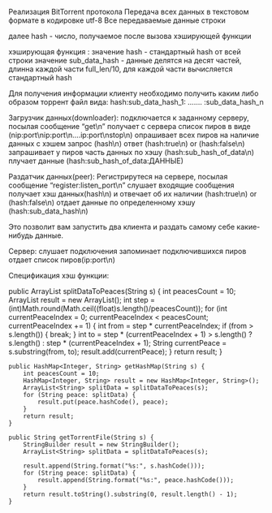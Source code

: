 Реализация BitTorrent протокола
Передача всех данных в текстовом формате в кодировке utf-8
Все передаваемые данные строки

далее hash - число, получаемое после вызова хэширующей функции


хэширующая функция :
значение hash - стандартный hash от всей строки
значение sub_data_hash - данные делятся на десят частей, длинна каждой части full_len/10, для каждой части вычисляется стандартный hash

Для получения информации клиенту необходимо получить каким либо образом торрент файл вида:
hash:sub_data_hash_1: ……. :sub_data_hash_n

Загрузчик данных(downloader):
подключается к заданному серверу, посылая сообщение “get\n”
получает с сервера список пиров в виде (nip:port\nip:port\n….ip:port\nstop\n)
опрашивает всех пиров на наличие данных с хэшем
	запрос (hash\n)
	ответ (hash:true\n) or (hash:false\n)
запрашивает у пиров часть данных по хэшу
	(hash:sub_hash_of_data\n)
плучает данные
	(hash:sub_hash_of_data:ДАННЫЕ)

Раздатчик данных(peer):
Регистрирутеся на сервере, посылая сообщение “register:listen_port\n”
слушает входящие сообщения
получает хэш данных(hash\n) и отвечает об их наличии (hash:true\n) or (hash:false\n)
отдает данные по определенному хэшу (hash:sub_data_hash\n)

Это позволит вам запустить два клиента и раздать самому себе какие-нибудь данные.

Сервер:
слушает подключения
запоминает подключившихся пиров
отдает список пиров(ip:port\n)



Спецификация хэш функции:

public ArrayList<String> splitDataToPeaces(String s) {
        int peacesCount = 10;
        ArrayList<String> result = new ArrayList<String>();
        int step = (int)Math.round(Math.ceil((float)s.length()/peacesCount));
        for (int currentPeaceIndex = 0; currentPeaceIndex < peacesCount; currentPeaceIndex += 1) {
            int from = step * currentPeaceIndex;
            if (from > s.length()) {
                break;
            }
            int to = step * (currentPeaceIndex + 1) > s.length() ? s.length() : step * (currentPeaceIndex + 1);
            String currentPeace = s.substring(from, to);
            result.add(currentPeace);
        }
        return result;
    }

    public HashMap<Integer, String> getHashMap(String s) {
        int peacesCount = 10;
        HashMap<Integer, String> result = new HashMap<Integer, String>();
        ArrayList<String> splitData = splitDataToPeaces(s);
        for (String peace: splitData) {
            result.put(peace.hashCode(), peace);
        }
        return result;
    }

    public String getTorrentFile(String s) {
        StringBuilder result = new StringBuilder();
        ArrayList<String> splitData = splitDataToPeaces(s);

        result.append(String.format("%s:", s.hashCode()));
        for (String peace: splitData) {
            result.append(String.format("%s:", peace.hashCode()));
        }
        return result.toString().substring(0, result.length() - 1);
    }
